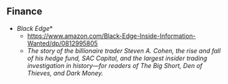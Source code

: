 ## Finance

- *Black Edge**
  - https://www.amazon.com/Black-Edge-Inside-Information-Wanted/dp/0812995805
  - *The story of the billionaire trader Steven A. Cohen, the rise and fall of his hedge fund, SAC Capital, and the largest insider trading investigation in history—for readers of The Big Short, Den of Thieves, and Dark Money.*

